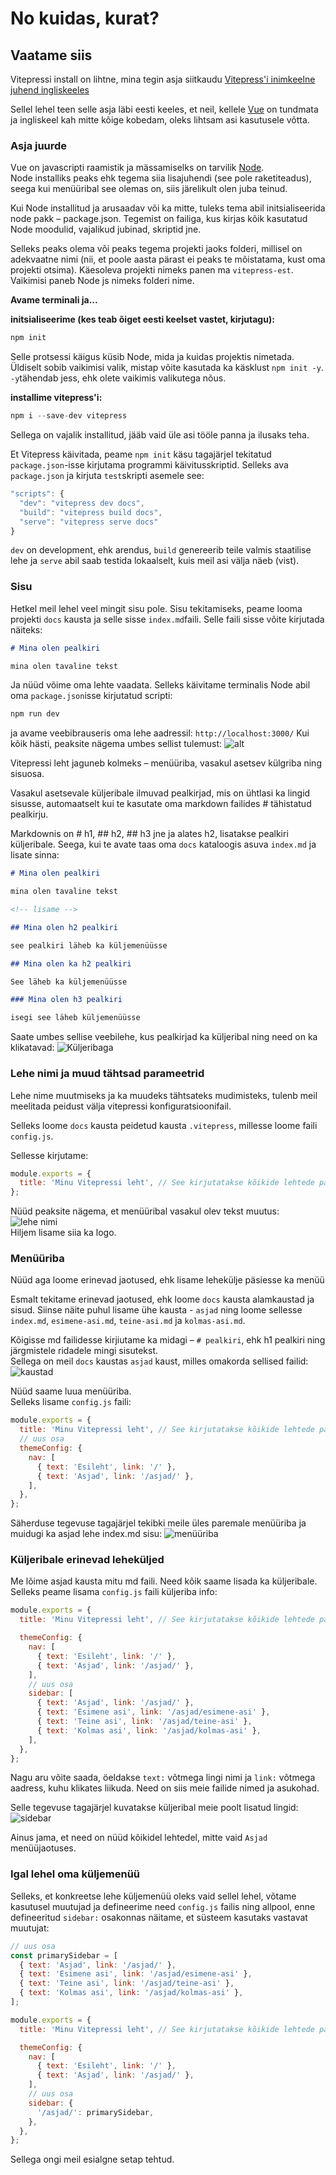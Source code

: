 # No kuidas, kurat?

## Vaatame siis

Vitepressi install on lihtne, mina tegin asja siitkaudu [Vitepress'i inimkeelne juhend ingliskeeles](https://learnvue.co/2021/01/write-beautiful-documentation-quickly-with-vitepress/#so-what-is-vitepress)

Sellel lehel teen selle asja läbi eesti keeles, et neil, kellele [Vue](https://v3.vuejs.org/guide/introduction.html) on tundmata ja ingliskeel kah mitte kõige kobedam, oleks lihtsam asi kasutusele võtta.

### Asja juurde

Vue on javascripti raamistik ja mässamiselks on tarvilik [Node](https://nodejs.org/en/).  
Node installiks peaks ehk tegema siia lisajuhendi (see pole raketiteadus), seega kui menüüribal see olemas on, siis järelikult olen juba teinud.

Kui Node installitud ja arusaadav või ka mitte, tuleks tema abil initsialiseerida node pakk – package.json. Tegemist on failiga, kus kirjas kõik kasutatud Node moodulid, vajalikud jubinad, skriptid jne.

Selleks peaks olema või peaks tegema projekti jaoks folderi, millisel on adekvaatne nimi (nii, et poole aasta pärast ei peaks te mõistatama, kust oma projekti otsima). Käesoleva projekti nimeks panen ma `vitepress-est`. Vaikimisi paneb Node js nimeks folderi nime.

**Avame terminali ja...**

**initsialiseerime (kes teab õiget eesti keelset vastet, kirjutagu):**

```javascript
npm init
```

Selle protsessi käigus küsib Node, mida ja kuidas projektis nimetada. Üldiselt sobib vaikimisi valik, mistap võite kasutada ka käsklust `npm init -y`.  
`-y`tähendab jess, ehk olete vaikimis valikutega nõus.

**installime vitepress'i:**

```javascript
npm i --save-dev vitepress
```

Sellega on vajalik installitud, jääb vaid üle asi tööle panna ja ilusaks teha.

Et Vitepress käivitada, peame `npm init` käsu tagajärjel tekitatud `package.json`-isse kirjutama programmi käivitusskriptid. Selleks ava `package.json` ja kirjuta `test`skripti asemele see:

```javascript
"scripts": {
  "dev": "vitepress dev docs",
  "build": "vitepress build docs",
  "serve": "vitepress serve docs"
}
```

`dev` on development, ehk arendus, `build` genereerib teile valmis staatilise lehe ja `serve` abil saab testida lokaalselt, kuis meil asi välja näeb (vist).

### Sisu

Hetkel meil lehel veel mingit sisu pole. Sisu tekitamiseks, peame looma projekti `docs` kausta ja selle sisse `index.md`faili. Selle faili sisse võite kirjutada näiteks:

```markdown
# Mina olen pealkiri

mina olen tavaline tekst
```

Ja nüüd võime oma lehte vaadata. Selleks käivitame terminalis Node abil oma `package.json`isse kirjutatud scripti:

```bash
npm run dev
```

ja avame veebibrauseris oma lehe aadressil: `http://localhost:3000/`
Kui kõik hästi, peaksite nägema umbes sellist tulemust:
![alt](./01.jpg)

Vitepressi leht jaguneb kolmeks – menüüriba, vasakul asetsev külgriba ning sisuosa.

Vasakul asetsevale küljeribale ilmuvad pealkirjad, mis on ühtlasi ka lingid sisusse, automaatselt kui te kasutate oma markdown failides # tähistatud pealkirju.

Markdownis on # h1, ## h2, ## h3 jne ja alates h2, lisatakse pealkiri küljeribale. Seega, kui te avate taas oma `docs` kataloogis asuva `index.md` ja lisate sinna:

```markdown
# Mina olen pealkiri

mina olen tavaline tekst

<!-- lisame -->

## Mina olen h2 pealkiri

see pealkiri läheb ka küljemenüüsse

## Mina olen ka h2 pealkiri

See läheb ka küljemenüüsse

### Mina olen h3 pealkiri

isegi see läheb küljemenüüsse
```

Saate umbes sellise veebilehe, kus pealkirjad ka küljeribal ning need on ka klikatavad:
![Küljeribaga](./02.jpg)

### Lehe nimi ja muud tähtsad parameetrid

Lehe nime muutmiseks ja ka muudeks tähtsateks mudimisteks, tulenb meil meelitada peidust välja vitepressi konfiguratsioonifail.

Selleks loome `docs` kausta peidetud kausta `.vitepress`, millesse loome faili `config.js`.

Sellesse kirjutame:

```javascript
module.exports = {
  title: 'Minu Vitepressi leht', // See kirjutatakse kõikide lehtede päisesse ja samuti ka menüüribale
};
```

Nüüd peaksite nägema, et menüüribal vasakul olev tekst muutus:  
![lehe nimi](./03.jpg)  
Hiljem lisame siia ka logo.

### Menüüriba

Nüüd aga loome erinevad jaotused, ehk lisame lehekülje päsiesse ka menüü

Esmalt tekitame erinevad jaotused, ehk loome `docs` kausta alamkaustad ja sisud. Siinse näite puhul lisame ühe kausta - `asjad` ning loome sellesse `index.md`, `esimene-asi.md`, `teine-asi.md` ja `kolmas-asi.md`.

Kõigisse md failidesse kirjiutame ka midagi – `# pealkiri`, ehk h1 pealkiri ning järgmistele ridadele mingi sisutekst.  
Sellega on meil `docs` kaustas `asjad` kaust, milles omakorda sellised failid:
![kaustad](./04.jpg)

Nüüd saame luua menüüriba.  
Selleks lisame `config.js` faili:

```javascript
module.exports = {
  title: 'Minu Vitepressi leht', // See kirjutatakse kõikide lehtede päisesse ja samuti ka menüüribale
  // uus osa
  themeConfig: {
    nav: [
      { text: 'Esileht', link: '/' },
      { text: 'Asjad', link: '/asjad/' },
    ],
  },
};
```

Säherduse tegevuse tagajärjel tekibki meile üles paremale menüüriba ja muidugi ka asjad lehe index.md sisu:
![menüüriba](./05.jpg)

### Küljeribale erinevad leheküljed

Me lõime asjad kausta mitu md faili. Need kõik saame lisada ka küljeribale. Selleks peame lisama `config.js` faili küljeriba info:

```javascript
module.exports = {
  title: 'Minu Vitepressi leht', // See kirjutatakse kõikide lehtede päisesse ja samuti ka menüüribale

  themeConfig: {
    nav: [
      { text: 'Esileht', link: '/' },
      { text: 'Asjad', link: '/asjad/' },
    ],
    // uus osa
    sidebar: [
      { text: 'Asjad', link: '/asjad/' },
      { text: 'Esimene asi', link: '/asjad/esimene-asi' },
      { text: 'Teine asi', link: '/asjad/teine-asi' },
      { text: 'Kolmas asi', link: '/asjad/kolmas-asi' },
    ],
  },
};
```

Nagu aru võite saada, öeldakse `text:` võtmega lingi nimi ja `link:` võtmega aadress, kuhu klikates liikuda. Need on siis meie failide nimed ja asukohad.

Selle tegevuse tagajärjel kuvatakse küljeribal meie poolt lisatud lingid:
![sidebar](./06.jpg)

Ainus jama, et need on nüüd kõikidel lehtedel, mitte vaid `Asjad` menüüjaotuses.

### Igal lehel oma küljemenüü

Selleks, et konkreetse lehe küljemenüü oleks vaid sellel lehel, võtame kasutusel muutujad ja defineerime need `config.js` failis ning allpool, enne defineeritud `sidebar:` osakonnas näitame, et süsteem kasutaks vastavat muutujat:

```javascript
// uus osa
const primarySidebar = [
  { text: 'Asjad', link: '/asjad/' },
  { text: 'Esimene asi', link: '/asjad/esimene-asi' },
  { text: 'Teine asi', link: '/asjad/teine-asi' },
  { text: 'Kolmas asi', link: '/asjad/kolmas-asi' },
];

module.exports = {
  title: 'Minu Vitepressi leht', // See kirjutatakse kõikide lehtede päisesse ja samuti ka menüüribale

  themeConfig: {
    nav: [
      { text: 'Esileht', link: '/' },
      { text: 'Asjad', link: '/asjad/' },
    ],
    // uus osa
    sidebar: {
      '/asjad/': primarySidebar,
    },
  },
};
```

Sellega ongi meil esialgne setap tehtud.

